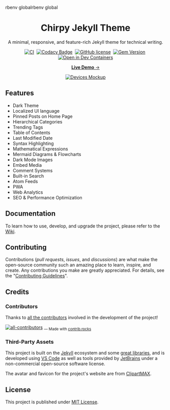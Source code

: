 rbenv globalrbenv global<!-- markdownlint-disable-next-line -->
<div align="center">

  <!-- markdownlint-disable-next-line -->
  # Chirpy Jekyll Theme

  A minimal, responsive, and feature-rich Jekyll theme for technical writing.

  [![CI](https://img.shields.io/github/actions/workflow/status/cotes2020/jekyll-theme-chirpy/ci.yml?logo=github)][ci]&nbsp;
  [![Codacy Badge](https://img.shields.io/codacy/grade/4e556876a3c54d5e8f2d2857c4f43894?logo=codacy)][codacy]&nbsp;
  [![GitHub license](https://img.shields.io/github/license/cotes2020/jekyll-theme-chirpy?color=goldenrod)][license]&nbsp;
  [![Gem Version](https://img.shields.io/gem/v/jekyll-theme-chirpy?&logo=RubyGems&logoColor=ghostwhite&label=gem&color=orange)][gem]&nbsp;
  [![Open in Dev Containers](https://img.shields.io/badge/Dev_Containers-Open-deepskyblue?logo=linuxcontainers)][open-container]

  [**Live Demo** →][demo]

  [![Devices Mockup](https://chirpy-img.netlify.app/commons/devices-mockup.png)][demo]

</div>

## Features

- Dark Theme
- Localized UI language
- Pinned Posts on Home Page
- Hierarchical Categories
- Trending Tags
- Table of Contents
- Last Modified Date
- Syntax Highlighting
- Mathematical Expressions
- Mermaid Diagrams & Flowcharts
- Dark Mode Images
- Embed Media
- Comment Systems
- Built-in Search
- Atom Feeds
- PWA
- Web Analytics
- SEO & Performance Optimization

## Documentation

To learn how to use, develop, and upgrade the project, please refer to the [Wiki][wiki].

## Contributing

Contributions (_pull requests_, _issues_, and _discussions_) are what make the open-source community such an amazing place
to learn, inspire, and create. Any contributions you make are greatly appreciated.
For details, see the "[Contributing Guidelines][contribute-guide]".

## Credits

### Contributors

Thanks to [all the contributors][contributors] involved in the development of the project!

[![all-contributors](https://contrib.rocks/image?repo=cotes2020/jekyll-theme-chirpy&columns=16)][contributors]
<sub> — Made with [contrib.rocks](https://contrib.rocks)</sub>

### Third-Party Assets

This project is built on the [Jekyll][jekyllrb] ecosystem and some [great libraries][lib], and is developed using [VS Code][vscode] as well as tools provided by [JetBrains][jetbrains] under a non-commercial open-source software license.

The avatar and favicon for the project's website are from [ClipartMAX][clipartmax].

## License

This project is published under [MIT License][license].

[gem]: https://rubygems.org/gems/jekyll-theme-chirpy
[ci]: https://github.com/cotes2020/jekyll-theme-chirpy/actions/workflows/ci.yml?query=event%3Apush+branch%3Amaster
[codacy]: https://app.codacy.com/gh/cotes2020/jekyll-theme-chirpy/dashboard?utm_source=gh&utm_medium=referral&utm_content=&utm_campaign=Badge_grade
[license]: https://github.com/cotes2020/jekyll-theme-chirpy/blob/master/LICENSE
[open-container]: https://vscode.dev/redirect?url=vscode://ms-vscode-remote.remote-containers/cloneInVolume?url=https://github.com/cotes2020/jekyll-theme-chirpy
[jekyllrb]: https://jekyllrb.com/
[clipartmax]: https://www.clipartmax.com/middle/m2i8b1m2K9Z5m2K9_ant-clipart-childrens-ant-cute/
[demo]: https://cotes2020.github.io/chirpy-demo/
[wiki]: https://github.com/cotes2020/jekyll-theme-chirpy/wiki
[contribute-guide]: https://github.com/cotes2020/jekyll-theme-chirpy/blob/master/docs/CONTRIBUTING.md
[contributors]: https://github.com/cotes2020/jekyll-theme-chirpy/graphs/contributors
[lib]: https://github.com/cotes2020/chirpy-static-assets
[vscode]: https://code.visualstudio.com/
[jetbrains]: https://www.jetbrains.com/?from=jekyll-theme-chirpy
